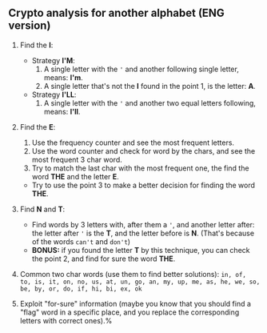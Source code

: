 ## Crypto analysis for another alphabet (ENG version)
1. Find the **I**:
    - Strategy **I'M**:
      1. A single letter with the `'` and another following single letter, means: **I'm**.
      2. A single letter that's not the **I** found in the point 1, is the letter: **A**.
    - Strategy **I'LL**:
        1. A single letter with the `'` and another two equal letters following, means: **I'll**.

2. Find the **E**:
   1. Use the frequency counter and see the most frequent letters.
   2. Use the word counter and check for word by the chars, and see the most frequent 3 char word.
   3. Try to match the last char with the most frequent one, the find the word **THE** and the letter **E**.
   - Try to use the point 3 to make a better decision for finding the word **THE**.

3. Find **N** and **T**:
   - Find words by 3 letters with, after them a `'`, and another letter after: the letter after `'` is the **T**, and the letter before is **N**. (That's because of the words `can't` and `don't`)
   - **BONUS:** if you found the letter **T** by this technique, you can check the point 2, and find for sure the word **THE**.

4. Common two char words (use them to find better solutions): `in, of, to, is, it, on, no, us, at, un, go, an, my, up, me, as, he, we, so, be, by, or, do, if, hi, bi, ex, ok`

5. Exploit "for-sure" information (maybe you know that you should find a "flag" word in a specific place, and you replace the corresponding letters with correct ones).%